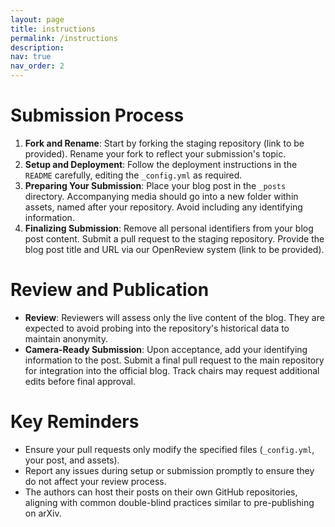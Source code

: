 ```yaml
---
layout: page
title: instructions
permalink: /instructions
description:
nav: true
nav_order: 2
---
```



# Submission Process

1. **Fork and Rename**: Start by forking the staging repository (link to be provided). Rename your fork to reflect your submission's topic.
2. **Setup and Deployment**: Follow the deployment instructions in the `README` carefully, editing the `_config.yml` as required. 
3. **Preparing Your Submission**: Place your blog post in the `_posts` directory. Accompanying media should go into a new folder within assets, named after your repository. Avoid including any identifying information.
4. **Finalizing Submission**: Remove all personal identifiers from your blog post content. Submit a pull request to the staging repository. Provide the blog post title and URL via our OpenReview system (link to be provided).

# Review and Publication

- **Review**: Reviewers will assess only the live content of the blog. They are expected to avoid probing into the repository's historical data to maintain anonymity.
- **Camera-Ready Submission**: Upon acceptance, add your identifying information to the post. Submit a final pull request to the main repository for integration into the official blog. Track chairs may request additional edits before final approval.

# Key Reminders

- Ensure your pull requests only modify the specified files (`_config.yml`, your post, and assets).
- Report any issues during setup or submission promptly to ensure they do not affect your review process.
- The authors can host their posts on their own GitHub repositories, aligning with common double-blind practices similar to pre-publishing on arXiv.

